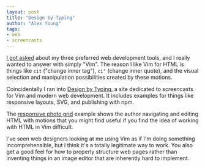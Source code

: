 ```yaml
---
layout: post
title: "Design by Typing"
author: "Alex Young"
tags: 
- web
- screencasts
---
```


[I got asked](https://twitter.com/BRoesink/status/514742856125526017) about my three preferred web development tools, and I really wanted to answer with simply "Vim".  The reason I like Vim for HTML is things like `cit` ("change inner tag"), `ci"` (change inner quote), and the visual selection and manipulation possibilities created by these motions.

Coincidentally I ran into [Design by Typing](http://designbytyping.com/), a site dedicated to screencasts for Vim and modern web development.  It includes examples for things like responsive layouts, SVG, and publishing with npm.

The [responsive photo grid](http://designbytyping.com/2014/09/24/responsive-photo-grid-under-5-minutes/) example shows the author navigating and editing HTML with motions that you might find useful if you find the idea of working with HTML in Vim difficult.

I've seen web designers looking at me using Vim as if I'm doing something incomprehensible, but I think it's a totally legitimate way to work.  You also get a good feel for how to properly structure web pages rather than inventing things in an image editor that are inherently hard to implement.
